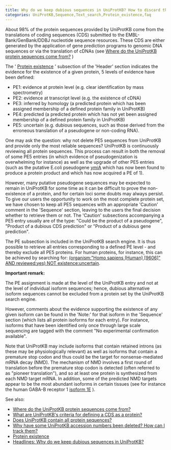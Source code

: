 ```yaml
---
title: Why do we keep dubious sequences in UniProtKB? How to discard them from a protein set?
categories: UniProtKB,Sequence,Text_search,Protein_existence,faq
---
```


About 98% of the protein sequences provided by UniProtKB come from the translations of coding sequences (CDS) submitted to the EMBL-Bank/GenBank/DDBJ nucleotide sequence resources. These CDS are either generated by the application of gene prediction programs to genomic DNA sequences or via the translation of cDNAs (see [Where do the UniProtKB protein sequences come from?](http://www.uniprot.org/help/sequence_origin) )

The ' [Protein existence](https://www.uniprot.org/help/protein_existence) ' subsection of the 'Header' section indicates the evidence for the existence of a given protein, 5 levels of evidence have been defined:

-   PE1: evidence at protein level (e.g. clear identification by mass spectrometry)
-   PE2: evidence at transcript level (e.g. the existence of cDNA)
-   PE3: inferred by homology (a predicted protein which has been assigned membership of a defined protein family in UniProtKB)
-   PE4: predicted (a predicted protein which has not yet been assigned membership of a defined protein family in UniProtKB)
-   PE5: uncertain (e.g. dubious sequences, such as those derived from the erroneous translation of a pseudogene or non-coding RNA).

One may ask the question: why not delete PE5 sequences from UniProtKB and provide only the most reliable sequences? UniProtKB is continuously reviewing all protein sequences. This process can result in both the removal of some PE5 entries (in which evidence of pseudogenization is overwhelming for instance) as well as the upgrade of other PE5 entries (such as the putative E.coli pseudogene [ymiA](https://www.uniprot.org/uniprotkb/P0CB62) which has now been found to produce a protein product and which has now acquired a PE of 1).

However, many putative pseudogene sequences may be expected to remain in UniProtKB for some time as it can be difficult to prove the non-existence of a protein, and for certain loci some doubts may always persist. To give our users the opportunity to work on the most complete protein set, we have chosen to keep all PE5 sequences with an appropriate 'Caution' comment in the 'Sequence' section, leaving to the users the final decision whether to retrieve them or not. The 'Caution' subsections accompanying a PE5 entry usually are of the type: "Could be the product of a pseudogene", "Product of a dubious CDS prediction" or "Product of a dubious gene prediction".

The PE subsection is included in the UniProtKB search engine. It is thus possible to retrieve all entries corresponding to a defined PE level - and thereby exclude all PE5 proteins. For human proteins, for instance, this can be achieved by searching for: [(organism:"Homo sapiens (Human) \[9606\]" AND reviewed:yes) NOT existence:uncertain](https://www.uniprot.org/uniprotkb/?query=taxonomy:9606+AND+reviewed:yes+NOT+existence:uncertain).

**Important remark:**

The PE assignment is made at the level of the UniProtKB entry and not at the level of individual isoform sequences; hence, dubious alternative isoform sequences cannot be excluded from a protein set by the UniProtKB search engine.

However, comments about the evidence supporting the existence of any given isoform can be found in the 'Note:' for that isoform in the 'Sequence' section (which lists all protein isoforms for each entry). For instance, isoforms that have been identified only once through large scale sequencing are tagged with the comment "No experimental confirmation available".

Note that UniProtKB may include isoforms that contain retained introns (as these may be physiologically relevant) as well as isoforms that contain a premature stop codon and thus could be the target for nonsense-mediated mRNA decay (NMD). The mechanism of NMD involves a first round of translation before the premature stop codon is detected (often referred to as "pioneer translation"), and so at least one protein is synthesized from each NMD target mRNA. In addition, some of the predicted NMD targets appear to be the most abundant isoforms in certain tissues (see for instance the human GABA-B receptor 1 [isoform 1E](https://www.uniprot.org/uniprotkb/Q9UBS5#sequences) ).

See also:

-   [Where do the UniProtKB protein sequences come from?](http://www.uniprot.org/help/sequence_origin)
-   [What are UniProtKB's criteria for defining a CDS as a protein?](http://www.uniprot.org/help/cds_protein_definition)
-   [Does UniProtKB contain all protein sequences?](http://www.uniprot.org/help/uniprotkb_coverage)
-   [Why have some UniProtKB accession numbers been deleted? How can I track them?](http://www.uniprot.org/help/deleted_accessions)
-   [Protein existence](https://www.uniprot.org/help/protein_existence)
-   [Headlines: Why do we keep dubious sequences in UniProtKB?](http://www.uniprot.org/news/2009/11/24/release)
